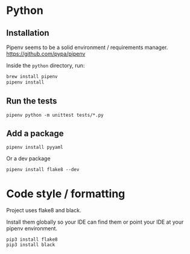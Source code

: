 # Python

## Installation

Pipenv seems to be a solid environment / requirements manager. https://github.com/pypa/pipenv

Inside the `python` directory, run:

```bash
brew install pipenv
pipenv install
```

## Run the tests

```
pipenv python -m unittest tests/*.py
```

## Add a package

```
pipenv install pyyaml
```

Or a dev package

```
pipenv install flake8 --dev
```

# Code style / formatting

Project uses flake8 and black.

Install them globally so your IDE can find them or point your IDE at your pipenv environment.

```
pip3 install flake8
pip3 install black
```